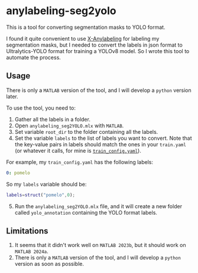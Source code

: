 # anylabeling-seg2yolo

This is a tool for converting segmentation masks to YOLO format.

I found it quite convenient to use [X-Anylabeling](https://github.com/CVHub520/X-AnyLabeling) for labeling my segmentation masks, but I needed to convert the labels in json format to Ultralytics-YOLO format for training a YOLOv8 model. So I wrote this tool to automate the process.

## Usage

There is only a `MATLAB` version of the tool, and I will develop a `python` version later.

To use the tool, you need to:
1. Gather all the labels in a folder.
2. Open `anylabeling_seg2YOLO.mlx`  with `MATLAB`.
3. Set variable `root_dir` to the folder containing all the labels.
4. Set the variable `labels` to the list of labels you want to convert. Note that the key-value pairs in labels should match the ones in your `train.yaml` (or whatever it calls, for mine is [`train_config.yaml`](train_config.yaml)).

For example, my `train_config.yaml` has the following labels:
```  yaml
0: pomelo
```

So my `labels` variable should be:

``` matlab
labels=struct("pomelo",0); 
```

5. Run the `anylabeling_seg2YOLO.mlx` file, and it will create a new folder called `yolo_annotation` containing the YOLO format labels.

## Limitations

1. It seems that it didn't work well on `MATLAB 2023b`, but it should work on `MATLAB 2024a`.
2. There is only a `MATLAB` version of the tool, and I will develop a `python` version as soon as possible.